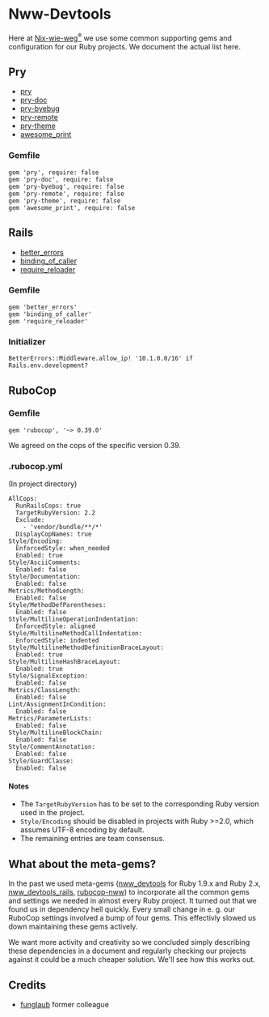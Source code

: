 # Nww-Devtools

Here at [Nix-wie-weg<sup>®</sup>](http://technik.nix-wie-weg.de/) we use some
common supporting gems and configuration for our Ruby projects.
We document the actual list here.

## Pry

* [pry](http://pryrepl.org/)
* [pry-doc](https://github.com/banister/pry-doc)
* [pry-byebug](https://github.com/deivid-rodriguez/pry-byebug)
* [pry-remote](https://github.com/Mon-Ouie/pry-remote)
* [pry-theme](https://github.com/kyrylo/pry-theme)
* [awesome_print](https://github.com/michaeldv/awesome_print)

### Gemfile

```
gem 'pry', require: false
gem 'pry-doc', require: false
gem 'pry-byebug', require: false
gem 'pry-remote', require: false
gem 'pry-theme', require: false
gem 'awesome_print', require: false
```

## Rails

* [better_errors](https://github.com/charliesome/better_errors)
* [binding_of_caller](https://github.com/banister/binding_of_caller)
* [require_reloader](https://github.com/teohm/require_reloader)

### Gemfile

```
gem 'better_errors'
gem 'binding_of_caller'
gem 'require_reloader'
```

### Initializer

```
BetterErrors::Middleware.allow_ip! '10.1.0.0/16' if Rails.env.development?
```

## RuboCop

### Gemfile

```
gem 'rubocop', '~> 0.39.0'
```

We agreed on the cops of the specific version 0.39.

### .rubocop.yml

(In project directory)

```
AllCops:
  RunRailsCops: true
  TargetRubyVersion: 2.2
  Exclude:
    - 'vendor/bundle/**/*'
  DisplayCopNames: true
Style/Encoding:
  EnforcedStyle: when_needed
  Enabled: true
Style/AsciiComments:
  Enabled: false
Style/Documentation:
  Enabled: false
Metrics/MethodLength:
  Enabled: false
Style/MethodDefParentheses:
  Enabled: false
Style/MultilineOperationIndentation:
  EnforcedStyle: aligned
Style/MultilineMethodCallIndentation:
  EnforcedStyle: indented
Style/MultilineMethodDefinitionBraceLayout:
  Enabled: true
Style/MultilineHashBraceLayout:
  Enabled: true
Style/SignalException:
  Enabled: false
Metrics/ClassLength:
  Enabled: false
Lint/AssignmentInCondition:
  Enabled: false
Metrics/ParameterLists:
  Enabled: false
Style/MultilineBlockChain:
  Enabled: false
Style/CommentAnnotation:
  Enabled: false
Style/GuardClause:
  Enabled: false
```

#### Notes

* The `TargetRubyVersion` has to be set to the corresponding Ruby version used
  in the project.
* `Style/Encoding` should be disabled in projects with Ruby >=2.0, which assumes
  UTF-8 encoding by default.
* The remaining entries are team consensus.

## What about the meta-gems?

In the past we used meta-gems
([nww_devtools](https://github.com/Nix-wie-weg/nww_devtools/tree/4fda80a6208f9bce1a008bb97357c8fb1f0cee84)
for Ruby 1.9.x and Ruby 2.x,
[nww_devtools_rails](https://github.com/Nix-wie-weg/nww_devtools_rails),
[rubocop-nww](https://github.com/Nix-wie-weg/rubocop-nww))
to incorporate all the common gems and settings we needed in almost every
Ruby project.
It turned out that we found us in dependency hell quickly.
Every small change in e. g. our RuboCop settings involved a bump of four gems.
This effectivly slowed us down maintaining these gems actively.

We want more activity and creativity so we concluded simply describing
these dependencies in a document and regularly checking our projects against it
could be a much cheaper solution. We'll see how this works out.


## Credits

* [funglaub](https://github.com/funglaub) former colleague
